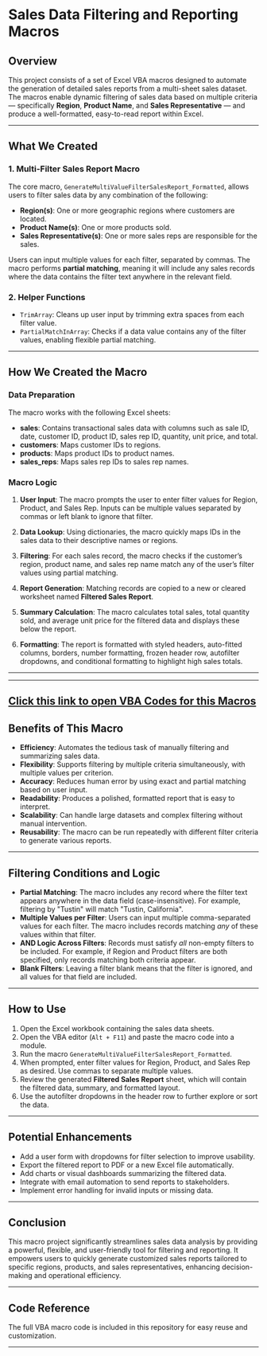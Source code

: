 # Sales Data Filtering and Reporting Macros
## Overview

This project consists of a set of Excel VBA macros designed to automate the generation of detailed sales reports from a multi-sheet sales dataset. The macros enable dynamic filtering of sales data based on multiple criteria — specifically **Region**, **Product Name**, and **Sales Representative** — and produce a well-formatted, easy-to-read report within Excel.

---

## What We Created

### 1. Multi-Filter Sales Report Macro

The core macro, `GenerateMultiValueFilterSalesReport_Formatted`, allows users to filter sales data by any combination of the following:

- **Region(s)**: One or more geographic regions where customers are located.
- **Product Name(s)**: One or more products sold.
- **Sales Representative(s)**: One or more sales reps are responsible for the sales.

Users can input multiple values for each filter, separated by commas. The macro performs **partial matching**, meaning it will include any sales records where the data contains the filter text anywhere in the relevant field.

### 2. Helper Functions

- `TrimArray`: Cleans up user input by trimming extra spaces from each filter value.
- `PartialMatchInArray`: Checks if a data value contains any of the filter values, enabling flexible partial matching.

---

## How We Created the Macro

### Data Preparation

The macro works with the following Excel sheets:

- **sales**: Contains transactional sales data with columns such as sale ID, date, customer ID, product ID, sales rep ID, quantity, unit price, and total.
- **customers**: Maps customer IDs to regions.
- **products**: Maps product IDs to product names.
- **sales_reps**: Maps sales rep IDs to sales rep names.

### Macro Logic

1. **User Input**: The macro prompts the user to enter filter values for Region, Product, and Sales Rep. Inputs can be multiple values separated by commas or left blank to ignore that filter.

2. **Data Lookup**: Using dictionaries, the macro quickly maps IDs in the sales data to their descriptive names or regions.

3. **Filtering**: For each sales record, the macro checks if the customer’s region, product name, and sales rep name match any of the user’s filter values using partial matching.

4. **Report Generation**: Matching records are copied to a new or cleared worksheet named **Filtered Sales Report**.

5. **Summary Calculation**: The macro calculates total sales, total quantity sold, and average unit price for the filtered data and displays these below the report.

6. **Formatting**: The report is formatted with styled headers, auto-fitted columns, borders, number formatting, frozen header row, autofilter dropdowns, and conditional formatting to highlight high sales totals.

---
---
[Click this link to open VBA Codes for this Macros](https://github.com/Serkan-Dursun/Sales-Analysis/blob/60fb08d7e73abccd578cd1a35c137b38a5735489/scripts/Excel_VBA_Macros.md)
---

## Benefits of This Macro

- **Efficiency**: Automates the tedious task of manually filtering and summarizing sales data.
- **Flexibility**: Supports filtering by multiple criteria simultaneously, with multiple values per criterion.
- **Accuracy**: Reduces human error by using exact and partial matching based on user input.
- **Readability**: Produces a polished, formatted report that is easy to interpret.
- **Scalability**: Can handle large datasets and complex filtering without manual intervention.
- **Reusability**: The macro can be run repeatedly with different filter criteria to generate various reports.

---

## Filtering Conditions and Logic

- **Partial Matching**: The macro includes any record where the filter text appears anywhere in the data field (case-insensitive). For example, filtering by "Tustin" will match "Tustin, California".
- **Multiple Values per Filter**: Users can input multiple comma-separated values for each filter. The macro includes records matching *any* of these values within that filter.
- **AND Logic Across Filters**: Records must satisfy *all* non-empty filters to be included. For example, if Region and Product filters are both specified, only records matching both criteria appear.
- **Blank Filters**: Leaving a filter blank means that the filter is ignored, and all values for that field are included.

---

## How to Use

1. Open the Excel workbook containing the sales data sheets.
2. Open the VBA editor (`Alt + F11`) and paste the macro code into a module.
3. Run the macro `GenerateMultiValueFilterSalesReport_Formatted`.
4. When prompted, enter filter values for Region, Product, and Sales Rep as desired. Use commas to separate multiple values.
5. Review the generated **Filtered Sales Report** sheet, which will contain the filtered data, summary, and formatted layout.
6. Use the autofilter dropdowns in the header row to further explore or sort the data.

---

## Potential Enhancements

- Add a user form with dropdowns for filter selection to improve usability.
- Export the filtered report to PDF or a new Excel file automatically.
- Add charts or visual dashboards summarizing the filtered data.
- Integrate with email automation to send reports to stakeholders.
- Implement error handling for invalid inputs or missing data.

---

## Conclusion

This macro project significantly streamlines sales data analysis by providing a powerful, flexible, and user-friendly tool for filtering and reporting. It empowers users to quickly generate customized sales reports tailored to specific regions, products, and sales representatives, enhancing decision-making and operational efficiency.

---

## Code Reference

The full VBA macro code is included in this repository for easy reuse and customization.

---

